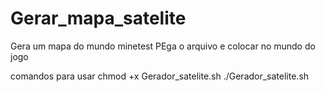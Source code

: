# Gerar_mapa_satelite
Gera um mapa do mundo minetest
PEga o arquivo e colocar no mundo do jogo

comandos para usar
chmod +x Gerador_satelite.sh
./Gerador_satelite.sh
